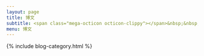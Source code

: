 ```yaml
---
layout: page
title: 博文
subtitle: <span class="mega-octicon octicon-clippy"></span>&nbsp;&nbsp; Take notes about everything new
menu: 博文
---
```

{% include blog-category.html %}